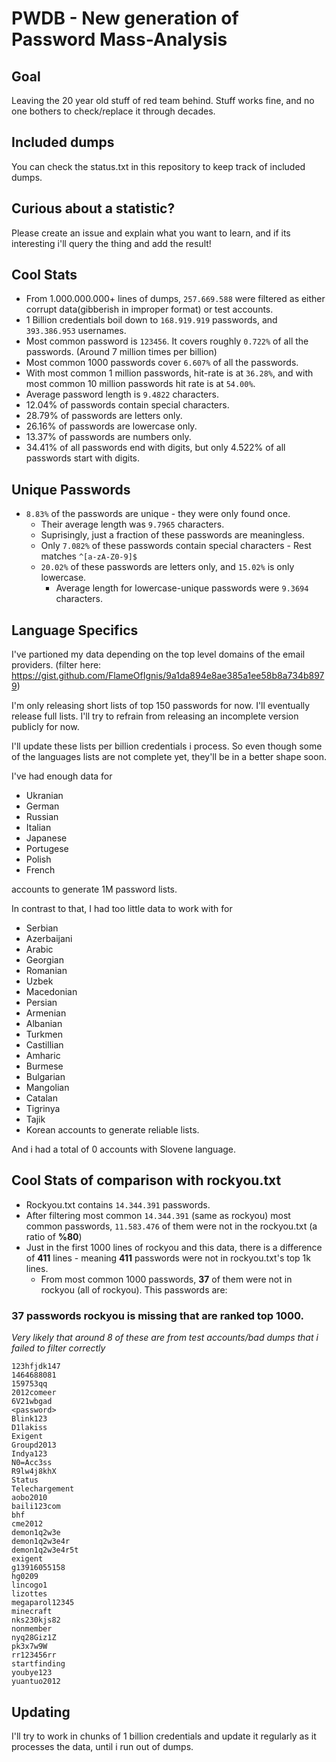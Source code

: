 # PWDB - New generation of Password Mass-Analysis

## Goal 
Leaving the 20 year old stuff of red team behind. Stuff works fine, and no one bothers to check/replace it through decades. 

## Included dumps
You can check the status.txt in this repository to keep track of included dumps.


## Curious about a statistic?
Please create an issue and explain what you want to learn, and if its interesting i'll query the thing and add the result! 
## Cool Stats

* From 1.000.000.000+ lines of dumps, `257.669.588` were filtered as either corrupt data(gibberish in improper format) or test accounts.
* 1 Billion credentials boil down to `168.919.919` passwords, and `393.386.953` usernames.
* Most common password is `123456`. It covers roughly `0.722%` of all the passwords. (Around 7 million times per billion)
* Most common 1000 passwords cover `6.607%` of all the passwords.
* With most common 1 million passwords, hit-rate is at `36.28%`, and with most common 10 million passwords hit rate is at `54.00%`.
* Average password length is `9.4822` characters.
* 12.04% of passwords contain special characters.
* 28.79% of passwords are letters only.
* 26.16% of passwords are lowercase only.
* 13.37% of passwords are numbers only.
* 34.41% of all passwords end with digits, but only 4.522% of all passwords start with digits.


## Unique Passwords

* `8.83%` of the passwords are unique - they were only found once. 
  * Their average length was `9.7965` characters.
  * Suprisingly, just a fraction of these passwords are meaningless.
  * Only `7.082%` of these passwords contain special characters - Rest matches `^[a-zA-Z0-9]$`
  * `20.02%` of these passwords are letters only, and `15.02%` is only lowercase.
    * Average length for lowercase-unique passwords were `9.3694` characters.


## Language Specifics

I've partioned my data depending on the top level domains of the email providers. (filter here: https://gist.github.com/FlameOfIgnis/9a1da894e8ae385a1ee58b8a734b8979)


I'm only releasing short lists of top 150 passwords for now. I'll eventually release full lists. I'll try to refrain from releasing an incomplete version publicly for now.

I'll update these lists per billion credentials i process. So even though some of the languages lists are not complete yet, they'll be in a better shape soon.

I've had enough data for 
* Ukranian 
* German 
* Russian 
* Italian 
* Japanese 
* Portugese 
* Polish 
* French

accounts to generate 1M password lists.

In contrast to that, I had too little data to work with for 
* Serbian
* Azerbaijani
* Arabic
* Georgian
* Romanian
* Uzbek
* Macedonian
* Persian
* Armenian
* Albanian
* Turkmen
* Castillian
* Amharic
* Burmese
* Bulgarian
* Mangolian
* Catalan
* Tigrinya
* Tajik
* Korean
accounts to generate reliable lists.


And i had a total of 0 accounts with Slovene language.



## Cool Stats of comparison with rockyou.txt

* Rockyou.txt contains `14.344.391` passwords. 
* After filtering most common `14.344.391` (same as rockyou) most common passwords, `11.583.476` of them were not in the rockyou.txt (a ratio of **%80**)
* Just in the first 1000 lines of rockyou and this data, there is a difference of **411** lines - meaning **411** passwords were not in rockyou.txt's top 1k lines.
  * From most common 1000 passwords, **37** of them were not in rockyou (all of rockyou). This passwords are:

### 37 passwords rockyou is missing that are ranked top 1000.
*Very likely that around 8 of these are from test accounts/bad dumps that i failed to filter correctly*
```
123hfjdk147
1464688081
159753qq
2012comeer
6V21wbgad
<password>
Blink123
D1lakiss
Exigent
Groupd2013
Indya123
N0=Acc3ss
R9lw4j8khX
Status
Telechargement
aobo2010
baili123com
bhf
cme2012
demon1q2w3e
demon1q2w3e4r
demon1q2w3e4r5t
exigent
g13916055158
hg0209
lincogo1
lizottes
megaparol12345
minecraft
nks230kjs82
nonmember
nyq28Giz1Z
pk3x7w9W
rr123456rr
startfinding
youbye123
yuantuo2012
```

## Updating

I'll try to work in chunks of 1 billion credentials and update it regularly as it processes the data, until i run out of dumps.











